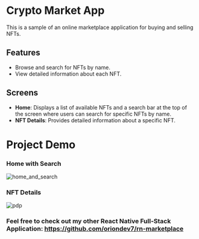 # Crypto Market App

This is a sample of an online marketplace application for buying and selling NFTs.

## Features
- Browse and search for NFTs by name.
- View detailed information about each NFT.

## Screens

- **Home**: Displays a list of available NFTs and a search bar at the top of the screen where users can search for specific NFTs by name.
- **NFT Details**: Provides detailed information about a specific NFT.

# Project Demo

### Home with Search
![home_and_search](https://github.com/oriondev7/rn-crypto-app/assets/57668339/6a0ce7b1-de5c-4832-ae43-96e761eb1d7d)

### NFT Details
![pdp](https://github.com/oriondev7/rn-crypto-app/assets/57668339/55a3d668-da3a-4149-b20f-653e2cb3abea)


### Feel free to check out my other React Native Full-Stack Application: https://github.com/oriondev7/rn-marketplace
